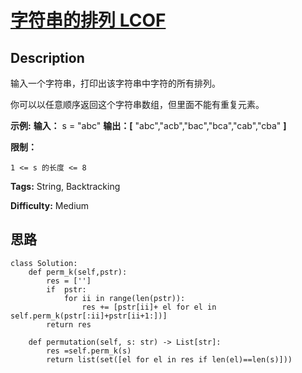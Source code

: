 # [字符串的排列  LCOF][title]

## Description

输入一个字符串，打印出该字符串中字符的所有排列。



你可以以任意顺序返回这个字符串数组，但里面不能有重复元素。



**示例:**
            **输入：** s = "abc"    **输出：[** "abc","acb","bac","bca","cab","cba" **]**    



**限制：**

`1 <= s 的长度 <= 8`


**Tags:** String, Backtracking

**Difficulty:** Medium

## 思路

``` python3
class Solution:
    def perm_k(self,pstr):
        res = ['']
        if  pstr:
            for ii in range(len(pstr)):
                res += [pstr[ii]+ el for el in self.perm_k(pstr[:ii]+pstr[ii+1:])]
        return res

    def permutation(self, s: str) -> List[str]:
        res =self.perm_k(s)
        return list(set([el for el in res if len(el)==len(s)]))
```

[title]: https://leetcode-cn.com/problems/zi-fu-chuan-de-pai-lie-lcof
